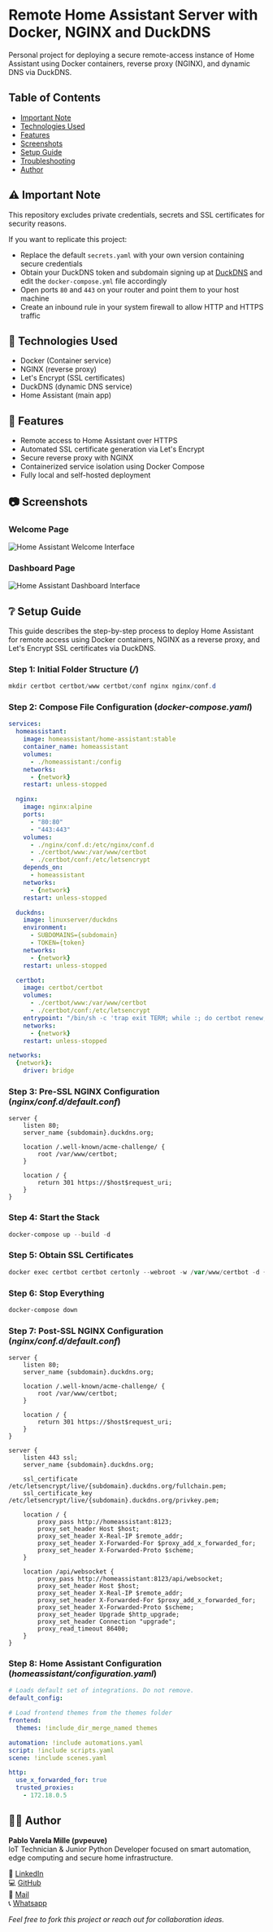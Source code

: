 # Remote Home Assistant Server with Docker, NGINX and DuckDNS

Personal project for deploying a secure remote-access instance of Home Assistant using Docker containers, reverse proxy (NGINX), and dynamic DNS via DuckDNS.

## Table of Contents
- [Important Note](#-important-note)
- [Technologies Used](#-technologies-used)
- [Features](#-features)
- [Screenshots](#-screenshots)
- [Setup Guide](#-setup-guide)
- [Troubleshooting](#-troubleshooting)
- [Author](#-author)

## ⚠️ Important Note
This repository excludes private credentials, secrets and SSL certificates for security reasons.

If you want to replicate this project:
- Replace the default `secrets.yaml` with your own version containing secure credentials
- Obtain your DuckDNS token and subdomain signing up at [DuckDNS](https://www.duckdns.org/) and edit the `docker-compose.yml` file accordingly
- Open ports `80` and `443` on your router and point them to your host machine
- Create an inbound rule in your system firewall to allow HTTP and HTTPS traffic

## 🔧 Technologies Used
- Docker (Container service) 
- NGINX (reverse proxy)  
- Let's Encrypt (SSL certificates)  
- DuckDNS (dynamic DNS service)  
- Home Assistant (main app)

## 🚀 Features
- Remote access to Home Assistant over HTTPS  
- Automated SSL certificate generation via Let's Encrypt  
- Secure reverse proxy with NGINX  
- Containerized service isolation using Docker Compose  
- Fully local and self-hosted deployment  

## 📷 Screenshots

### Welcome Page
![Home Assistant Welcome Interface](images/ha_welcome.png)  
### Dashboard Page
![Home Assistant Dashboard Interface](images/ha_dashboard.png)  

## ❔ Setup Guide
This guide describes the step-by-step process to deploy Home Assistant for remote access using Docker containers, NGINX as a reverse proxy, and Let's Encrypt SSL certificates via DuckDNS.

### Step 1: Initial Folder Structure (*/*)

```powershell
mkdir certbot certbot/www certbot/conf nginx nginx/conf.d
```

### Step 2: Compose File Configuration (*docker-compose.yaml*)

```yaml
services:
  homeassistant:
    image: homeassistant/home-assistant:stable
    container_name: homeassistant
    volumes:
      - ./homeassistant:/config
    networks:
      - {network}
    restart: unless-stopped

  nginx:
    image: nginx:alpine
    ports:
      - "80:80"
      - "443:443"
    volumes:
      - ./nginx/conf.d:/etc/nginx/conf.d
      - ./certbot/www:/var/www/certbot
      - ./certbot/conf:/etc/letsencrypt
    depends_on:
      - homeassistant
    networks:
      - {network}
    restart: unless-stopped

  duckdns:
    image: linuxserver/duckdns
    environment:
      - SUBDOMAINS={subdomain}
      - TOKEN={token}
    networks:
      - {network}
    restart: unless-stopped

  certbot:
    image: certbot/certbot
    volumes:
      - ./certbot/www:/var/www/certbot
      - ./certbot/conf:/etc/letsencrypt
    entrypoint: "/bin/sh -c 'trap exit TERM; while :; do certbot renew; sleep 12h & wait $${!}; done;'"
    networks:
      - {network}
    restart: unless-stopped

networks:
  {network}:
    driver: bridge
```

### Step 3: Pre-SSL NGINX Configuration (*nginx/conf.d/default.conf*)

```nginx
server {
    listen 80;
    server_name {subdomain}.duckdns.org;
    
    location /.well-known/acme-challenge/ {
        root /var/www/certbot;
    }
    
    location / {
        return 301 https://$host$request_uri;
    }
}
```

### Step 4: Start the Stack

```powershell
docker-compose up --build -d
```

### Step 5: Obtain SSL Certificates

```powershell
docker exec certbot certbot certonly --webroot -w /var/www/certbot -d {subdomain}.duckdns.org --email {email} --agree-tos --non-interactive
```

### Step 6: Stop Everything

```powershell
docker-compose down
```

### Step 7: Post-SSL NGINX Configuration (*nginx/conf.d/default.conf*)

```nginx
server {
    listen 80;
    server_name {subdomain}.duckdns.org;

    location /.well-known/acme-challenge/ {
        root /var/www/certbot;
    }

    location / {
        return 301 https://$host$request_uri;
    }
}

server {
    listen 443 ssl;
    server_name {subdomain}.duckdns.org;

    ssl_certificate /etc/letsencrypt/live/{subdomain}.duckdns.org/fullchain.pem;
    ssl_certificate_key /etc/letsencrypt/live/{subdomain}.duckdns.org/privkey.pem;

    location / {
        proxy_pass http://homeassistant:8123;
        proxy_set_header Host $host;
        proxy_set_header X-Real-IP $remote_addr;
        proxy_set_header X-Forwarded-For $proxy_add_x_forwarded_for;
        proxy_set_header X-Forwarded-Proto $scheme;
    }

    location /api/websocket {
        proxy_pass http://homeassistant:8123/api/websocket;
        proxy_set_header Host $host;
        proxy_set_header X-Real-IP $remote_addr;
        proxy_set_header X-Forwarded-For $proxy_add_x_forwarded_for;
        proxy_set_header X-Forwarded-Proto $scheme;
        proxy_set_header Upgrade $http_upgrade;
        proxy_set_header Connection "upgrade";
        proxy_read_timeout 86400;
    }
}
```

### Step 8: Home Assistant Configuration (*homeassistant/configuration.yaml*)

```yaml
# Loads default set of integrations. Do not remove.
default_config:

# Load frontend themes from the themes folder
frontend:
  themes: !include_dir_merge_named themes

automation: !include automations.yaml
script: !include scripts.yaml
scene: !include scenes.yaml

http:
  use_x_forwarded_for: true
  trusted_proxies:
    - 172.18.0.5
```

## 👨‍💻 Author
**Pablo Varela Mille (pvpeuve)**  
IoT Technician & Junior Python Developer focused on smart automation, edge computing and secure home infrastructure.  

🔗 [LinkedIn](https://www.linkedin.com/in/pvpeuve)  
💻 [GitHub](https://github.com/pvpeuve)  
📧 [Mail](userandroidsp@gmail.com)  
📞 [Whatsapp](+346026046086)  

*Feel free to fork this project or reach out for collaboration ideas.*

